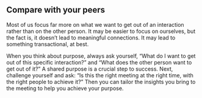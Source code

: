 ## Compare with your peers

Most of us focus far more on what we want to get out of an interaction rather than on the other person. It may be easier to focus on ourselves, but the fact is, it doesn’t lead to meaningful connections. It may lead to something transactional, at best.

When you think about purpose, always ask yourself, “What do I want to get out of this specific interaction?” and “What does the other person want to get out of it?” A shared purpose is a crucial step to success. Next, challenge yourself and ask: “Is this the right meeting at the right time, with the right people to achieve it?” Then you can tailor the insights you bring to the meeting to help you achieve your purpose.
